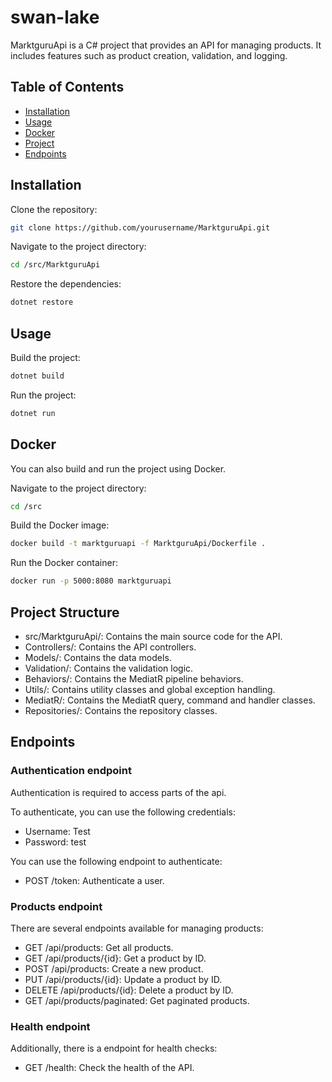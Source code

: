 # swan-lake

MarktguruApi is a C# project that provides an API for managing products.
It includes features such as product creation, validation, and logging.

## Table of Contents

* [Installation](#Installation)
* [Usage](#Usage)
* [Docker](#Docker)
* [Project](#Structure)
* [Endpoints](#Endpoints)

## Installation

Clone the repository:

```bash
git clone https://github.com/yourusername/MarktguruApi.git
```

Navigate to the project directory:

```bash
cd /src/MarktguruApi
```

Restore the dependencies:

```bash
dotnet restore
```

## Usage

Build the project:

```bash
dotnet build
```

Run the project:

```bash
dotnet run
```

## Docker

You can also build and run the project using Docker.

Navigate to the project directory:

```bash
cd /src
```

Build the Docker image:

```bash
docker build -t marktguruapi -f MarktguruApi/Dockerfile .
```

Run the Docker container:

```bash
docker run -p 5000:8080 marktguruapi
```

## Project Structure

* src/MarktguruApi/: Contains the main source code for the API.
* Controllers/: Contains the API controllers.
* Models/: Contains the data models.
* Validation/: Contains the validation logic.
* Behaviors/: Contains the MediatR pipeline behaviors.
* Utils/: Contains utility classes and global exception handling.
* MediatR/: Contains the MediatR query, command and handler classes.
* Repositories/: Contains the repository classes.

## Endpoints

### Authentication endpoint

Authentication is required to access parts of the api.

To authenticate, you can use the following credentials:

* Username: Test
* Password: test

You can use the following endpoint to authenticate:

* POST /token: Authenticate a user.

### Products endpoint

There are several endpoints available for managing products:

* GET /api/products: Get all products.
* GET /api/products/{id}: Get a product by ID.
* POST /api/products: Create a new product.
* PUT /api/products/{id}: Update a product by ID.
* DELETE /api/products/{id}: Delete a product by ID.
* GET /api/products/paginated: Get paginated products.

### Health endpoint

Additionally, there is a endpoint for health checks:

* GET /health: Check the health of the API.


